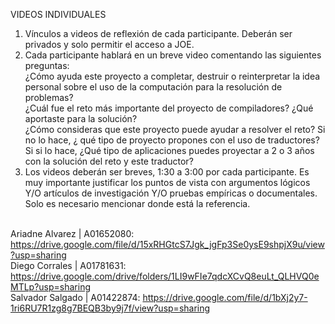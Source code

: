 VIDEOS INDIVIDUALES

1. Vínculos a videos de reflexión de cada participante. Deberán ser privados y solo permitir el acceso a JOE.
2. Cada participante hablará en un breve video comentando las siguientes preguntas:
   <br>¿Cómo ayuda este proyecto a completar, destruir o reinterpretar la idea personal sobre el uso de la computación para la resolución de problemas?
   <br>¿Cuál fue el reto más importante del proyecto de compiladores? ¿Qué aportaste para la solución?
   <br>¿Cómo consideras que este proyecto puede ayudar a resolver el reto? Si no lo hace, ¿ qué tipo de proyecto propones con el uso de traductores? Si si lo hace, ¿Qué tipo de aplicaciones puedes proyectar a 2 o 3 años con la solución del reto y este traductor?
3. Los videos deberán ser breves, 1:30 a 3:00 por cada participante. Es muy importante justificar los puntos de vista con argumentos lógicos Y/O artículos de investigación Y/O pruebas empíricas o documentales. Solo es necesario mencionar donde está la referencia.

<br> Ariadne Alvarez | A01652080: https://drive.google.com/file/d/15xRHGtcS7Jgk_jgFp3Se0ysE9shpjX9u/view?usp=sharing
<br> Diego Corrales | A01781631: https://drive.google.com/drive/folders/1LI9wFIe7qdcXCvQ8euLt_QLHVQ0eMTLp?usp=sharing
<br> Salvador Salgado | A01422874: https://drive.google.com/file/d/1bXj2y7-1ri6RU7R1zg8g7BEQB3by9j7f/view?usp=sharing
